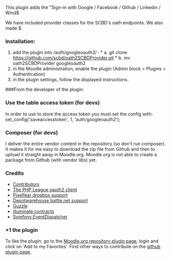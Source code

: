 This plugin adds the "Sign-in with Google / Facebook / Github / Linkedin / Wind$

We have included provider classes for the SCBD's oath endpoints.  We also made $

### Installation:
1. add the plugin into /auth/googleoauth2/ :
          * a. git clone https://github.com/scbd/oath2SCBDProvider.git
          * b. mv oath2SCBDProvider googleoauth2
2. in the Moodle administration, enable the plugin (Admin block > Plugins > Authentication)
3. in the plugin settings, follow the displayed instructions.




###From the developer of the plugin:



### Use the table access token (for devs)
In order to use to store the access token you must set the config with:
set_config('saveaccesstoken', 1, 'auth/googleoauth2');

### Composer (for devs)
I deliver the entire vendor content in the repository (so don't run composer). It makes it for me easy to download the zip file from Github and then to upload it straight away in Moodle.org. 
Moodle.org is not able to create a package from Github (with vendor libs) yet.


### Credits
* [Contributors](https://github.com/mouneyrac/auth_googleoauth2/graphs/contributors)
* [The PHP League oauth2 client](https://github.com/thephpleague/oauth2-client)
* [Pixelfear dropbox support](https://github.com/pixelfear/oauth2-dropbox)
* [Depotwarehouse battle.net support](https://github.com/tpavlek/oauth2-bnet)
* [Guzzle](http://docs.guzzlephp.org/en/latest/)
* [illuminate contracts](https://github.com/illuminate/contracts)
* [Symfony EventDispatcher](http://symfony.com/)

### +1 the plugin
To like the plugin, go to the [Moodle.org repository plugin page](https://moodle.org/plugins/view/auth_googleoauth2), login and click on 'Add to my Favorites'. Find other ways to contribute on the [github plugin page](http://mouneyrac.github.io/moodle-auth_googleoauth2/).

